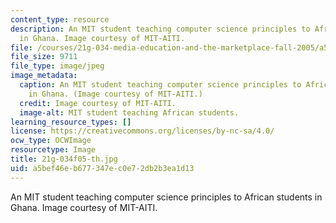 ```yaml
---
content_type: resource
description: An MIT student teaching computer science principles to African students
  in Ghana. Image courtesy of MIT-AITI.
file: /courses/21g-034-media-education-and-the-marketplace-fall-2005/a5bef46eb677347ec0e72db2b3ea1d13_21g-034f05-th.jpg
file_size: 9711
file_type: image/jpeg
image_metadata:
  caption: An MIT student teaching computer science principles to African students
    in Ghana. (Image courtesy of MIT-AITI.)
  credit: Image courtesy of MIT-AITI.
  image-alt: MIT student teaching African students.
learning_resource_types: []
license: https://creativecommons.org/licenses/by-nc-sa/4.0/
ocw_type: OCWImage
resourcetype: Image
title: 21g-034f05-th.jpg
uid: a5bef46e-b677-347e-c0e7-2db2b3ea1d13
---
```

An MIT student teaching computer science principles to African students in Ghana. Image courtesy of MIT-AITI.